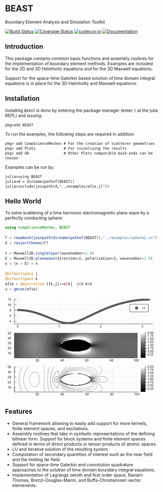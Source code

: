 # BEAST

Boundary Element Analysis and Simulation Toolkit

[![Build Status](https://travis-ci.org/krcools/BEAST.jl.svg?branch=master)](https://travis-ci.org/krcools/BEAST.jl)
[![Coverage Status](https://coveralls.io/repos/krcools/BEAST.jl/badge.svg?branch=master&service=github)](https://coveralls.io/github/krcools/BEAST.jl?branch=master)
[![codecov.io](http://codecov.io/github/krcools/BEAST.jl/coverage.svg?branch=master)](http://codecov.io/github/krcools/BEAST.jl?branch=master)
[![Documentation](https://img.shields.io/badge/docs-latest-blue.svg)](https://krcools.github.io/BEAST.jl/latest/)

## Introduction

This package contains common basis functions and assembly routines for the implementation of
boundary element methods. Examples are included for the 2D and 3D Helmholtz equations and for
the 3D Maxwell equations.

Support for the space-time Galerkin based solution of time domain integral equations is in
place for the 3D Helmholtz and Maxwell equations.

## Installation

Installing `BEAST` is done by entering the package manager (enter `]` at the julia REPL) and issuing:

```
pkg>add BEAST
```

To run the examples, the following steps are required in addition:

```
pkg> add CompScienceMeshes # For the creation of scatterer geometries
pkg> add Plots             # For visualising the results
pkg> add GR                # Other Plots compatible back-ends can be chosen
```

Examples can be run by:

```
julia>using BEAST
julia>d = dirname(pathof(BEAST))
julia>include(joinpath(d,"../examples/efie.jl"))
```

## Hello World

To solve scattering of a time harmonic electromagnetic plane wave by a perfectly conducting
sphere:

```julia
using CompScienceMeshes, BEAST

Γ = readmesh(joinpath(dirname(pathof(BEAST)),"../examples/sphere2.in"))
X = raviartthomas(Γ)

t = Maxwell3D.singlelayer(wavenumber=1.0)
E = Maxwell3D.planewave(direction=ẑ, polarization=x̂, wavenumber=1.0)
e = (n × E) × n

@hilbertspace j
@hilbertspace k
efie = @discretise t[k,j]==e[k]  j∈X k∈X
u = gmres(efie)
```
![](output.png)

## Features

- General framework allowing to easily add support for more kernels, finite element spaces, and excitations.
- Assembly routines that take in symbolic representations of the defining bilinear form. Support for block systems and finite element spaces defined in terms of direct products or tensor products of atomic spaces.
- LU and iterative solution of the resulting system.
- Computation of secondary quantities of interest such as the near field and the limiting far field.
- Support for space-time Galerkin and convolution quadrature approaches to the solution of time domain boundary integral equations.
- Implementation of Lagrange zeroth and first order space, Raviart-Thomas, Brezzi-Douglas-Marini, and Buffa-Christianssen vector elemenents.
